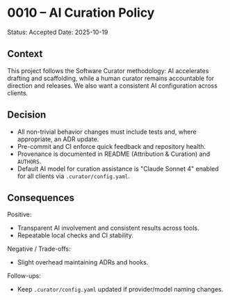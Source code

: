 # 0010 – AI Curation Policy
Status: Accepted
Date: 2025-10-19

## Context
This project follows the Software Curator methodology: AI accelerates drafting and scaffolding, while a human curator remains accountable for direction and releases. We also want a consistent AI configuration across clients.

## Decision
- All non-trivial behavior changes must include tests and, where appropriate, an ADR update.
- Pre-commit and CI enforce quick feedback and repository health.
- Provenance is documented in README (Attribution & Curation) and `AUTHORS`.
- Default AI model for curation assistance is "Claude Sonnet 4" enabled for all clients via `.curator/config.yaml`.

## Consequences
Positive:
- Transparent AI involvement and consistent results across tools.
- Repeatable local checks and CI stability.

Negative / Trade-offs:
- Slight overhead maintaining ADRs and hooks.

Follow-ups:
- Keep `.curator/config.yaml` updated if provider/model naming changes.
